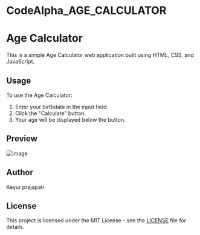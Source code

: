 # CodeAlpha_AGE_CALCULATOR

# Age Calculator

This is a simple Age Calculator web application built using HTML, CSS, and JavaScript.

## Usage

To use the Age Calculator:
1. Enter your birthdate in the input field.
2. Click the "Calculate" button.
3. Your age will be displayed below the button.

## Preview

![image](https://github.com/prajapati-07/CodeAlpha_AGE_CALCULATOR/assets/144050744/8ba73e5a-ade8-4284-b4cf-361aa732a8fd)


## Author

Keyur prajapati

## License

This project is licensed under the MIT License - see the [LICENSE](LICENSE) file for details.
